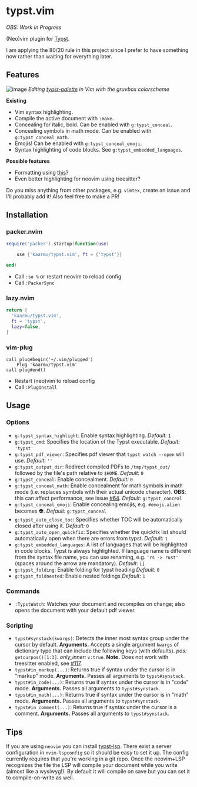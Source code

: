 # typst.vim

*OBS: Work In Progress*

(Neo)vim plugin for [Typst](https://typst.app).

I am applying the 80/20 rule in this project since I prefer to have
something now rather than waiting for everything later.

## Features

![image](https://user-images.githubusercontent.com/19633647/230785889-0d449fc3-747b-4183-b00b-14c0ea8dd590.png)
*Editing [typst-palette](https://github.com/kaarmu/typst-palette) in Vim with the gruvbox colorscheme*

**Existing**
- Vim syntax highlighting.
- Compile the active document with `:make`.
- Concealing for italic, bold. Can be enabled with `g:typst_conceal`.
- Concealing symbols in math mode. Can be enabled with `g:typst_conceal_math`.
- Emojis! Can be enabled with `g:typst_conceal_emoji`.
- Syntax highlighting of code blocks. See `g:typst_embedded_languages`.

**Possible features**
- Formatting using [this](https://github.com/astrale-sharp/typst-fmt/)?
- Even better highlighting for neovim using treesitter?

Do you miss anything from other packages, e.g. `vimtex`, create an issue
and I'll probably add it! Also feel free to make a PR!

## Installation

### packer.nvim

```lua
require('packer').startup(function(use)

    use {'kaarmu/typst.vim', ft = {'typst'}}

end)
```

- Call `:so %` or restart neovim to reload config
- Call `:PackerSync`

### lazy.nvim
```lua
return {
  'kaarmu/typst.vim',
  ft = 'typst',
  lazy=false,
}
```

### vim-plug

```vim
call plug#begin('~/.vim/plugged')
    Plug 'kaarmu/typst.vim'
call plug#end()
```

- Restart (neo)vim to reload config
- Call `:PlugInstall`

## Usage

### Options

- `g:typst_syntax_highlight`:
    Enable syntax highlighting.
    *Default:* `1`
- `g:typst_cmd`:
    Specifies the location of the Typst executable.
    *Default:* `'typst'`
- `g:typst_pdf_viewer`:
    Specifies pdf viewer that `typst watch --open` will use.
    *Default:* `''`
- `g:typst_output_dir`:
    Redirect compiled PDFs to `/tmp/typst_out/` followed by the file's path relative to `$HOME`.
    *Default:* `0`
- `g:typst_conceal`:
    Enable concealment.
    *Default:* `0`
- `g:typst_conceal_math`:
    Enable concealment for math symbols in math mode (i.e. replaces symbols
    with their actual unicode character). **OBS**: this can affect performance,
    see issue [#64](https://github.com/kaarmu/typst.vim/issues/64).
    *Default:* `g:typst_conceal`
- `g:typst_conceal_emoji`:
    Enable concealing emojis, e.g. `#emoji.alien` becomes 👽.
    *Default:* `g:typst_conceal`
- `g:typst_auto_close_toc`:
    Specifies whether TOC will be automatically closed after using it.
    *Default:* `0`
- `g:typst_auto_open_quickfix`:
    Specifies whether the quickfix list should automatically open when there are errors from typst.
    *Default:* `1`
- `g:typst_embedded_languages`:
    A list of languages that will be highlighted in code blocks. Typst is always highlighted.
    If language name is different from the syntax file name, you can use renaming, e.g. `'rs -> rust'`
    (spaces around the arrow are mandatory).
    *Default:* `[]`
- `g:typst_folding`:
    Enable folding for typst heading
    *Default:* `0`
- `g:typst_foldnested`:
    Enable nested foldings
    *Default:* `1`

### Commands

- `:TypstWatch`:
    Watches your document and recompiles on change; also opens the document with your default pdf viewer.

### Scripting

- `typst#synstack(kwargs)`:
    Detects the inner most syntax group under the cursor by default.
    **Arguments.** Accepts a single argument `kwargs` of dictionary type that can include the following keys (with defaults).
    *pos:* `getcurpos()[1:3]`.
    *only_inner:* `v:true`.
    **Note.** Does not work with treesitter enabled, see [#117].
- `typst#in_markup(...)`:
    Returns true if syntax under the cursor is in "markup" mode.
    **Arguments.** Passes all arguments to `typst#synstack`.
- `typst#in_code(...)`:
    Returns true if syntax under the cursor is in "code" mode.
    **Arguments.** Passes all arguments to `typst#synstack`.
- `typst#in_math(...)`:
    Returns true if syntax under the cursor is in "math" mode.
    **Arguments.** Passes all arguments to `typst#synstack`.
- `typst#in_comment(...)`:
    Returns true if syntax under the cursor is a comment.
    **Arguments.** Passes all arguments to `typst#synstack`.

## Tips

If you are using `neovim` you can install [typst-lsp](https://github.com/nvarner/typst-lsp).
There exist a server configuration in `nvim-lspconfig` so it should be easy to set it up. The
config currently requires that you're working in a git repo. Once the neovim+LSP recognizes
the file the LSP will compile your document while you write (almost like a wysiwyg!). By default
it will compile on save but you can set it to compile-on-write as well.

[#117]: https://github.com/kaarmu/typst.vim/issues/117

